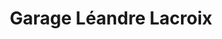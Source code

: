---
title: "Garage Léandre Lacroix"
url: /sainte-lucie-de-beauregard/garage-leandre-lacroix/
shop: Autowerkstatt
---